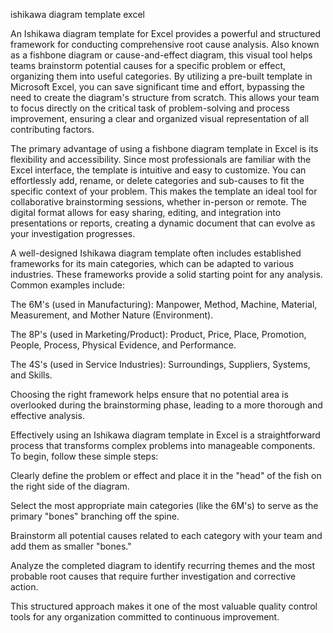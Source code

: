 ishikawa diagram template excel


An Ishikawa diagram template for Excel provides a powerful and structured framework for conducting comprehensive root cause analysis. Also known as a fishbone diagram or cause-and-effect diagram, this visual tool helps teams brainstorm potential causes for a specific problem or effect, organizing them into useful categories. By utilizing a pre-built template in Microsoft Excel, you can save significant time and effort, bypassing the need to create the diagram's structure from scratch. This allows your team to focus directly on the critical task of problem-solving and process improvement, ensuring a clear and organized visual representation of all contributing factors.



The primary advantage of using a fishbone diagram template in Excel is its flexibility and accessibility. Since most professionals are familiar with the Excel interface, the template is intuitive and easy to customize. You can effortlessly add, rename, or delete categories and sub-causes to fit the specific context of your problem. This makes the template an ideal tool for collaborative brainstorming sessions, whether in-person or remote. The digital format allows for easy sharing, editing, and integration into presentations or reports, creating a dynamic document that can evolve as your investigation progresses.



A well-designed Ishikawa diagram template often includes established frameworks for its main categories, which can be adapted to various industries. These frameworks provide a solid starting point for any analysis. Common examples include:




The 6M's (used in Manufacturing): Manpower, Method, Machine, Material, Measurement, and Mother Nature (Environment).


The 8P's (used in Marketing/Product): Product, Price, Place, Promotion, People, Process, Physical Evidence, and Performance.


The 4S's (used in Service Industries): Surroundings, Suppliers, Systems, and Skills.




Choosing the right framework helps ensure that no potential area is overlooked during the brainstorming phase, leading to a more thorough and effective analysis.



Effectively using an Ishikawa diagram template in Excel is a straightforward process that transforms complex problems into manageable components. To begin, follow these simple steps:




Clearly define the problem or effect and place it in the \"head\" of the fish on the right side of the diagram.


Select the most appropriate main categories (like the 6M's) to serve as the primary \"bones\" branching off the spine.


Brainstorm all potential causes related to each category with your team and add them as smaller \"bones.\"


Analyze the completed diagram to identify recurring themes and the most probable root causes that require further investigation and corrective action.




This structured approach makes it one of the most valuable quality control tools for any organization committed to continuous improvement.
